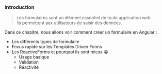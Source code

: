 ### Introduction

> Les formulaires sont un élément essentiel de toute application web.   
> Ils permettent aux utilisateurs de saisir des données.

Dans ce chapitre, nous allons voir comment créer un formulaire en Angular :
- Les différents types de formulaire
- Focus rapide sur les Templates Driven Forms
- Les ReactiveForms et pourquoi ils sont mieux :grin:
  - Usage basique
  - Validation
  - Réactivité
